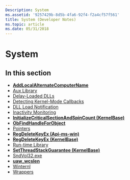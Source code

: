 ```yaml
---
Description: System
ms.assetid: '9257429b-8d5b-4fa6-92f4-f2a4cf57f561'
title: System (Developer Notes)
ms.topic: article
ms.date: 05/31/2018
---
```


# System

## In this section

-   [**AddLocalAlternateComputerName**](addlocalalternatecomputername.md)
-   [Aux Library](aux-library.md)
-   [Delay-Loaded DLLs](delay-loaded-dlls.md)
-   [Detecting Kernel-Mode Callbacks](detecting-kernel-mode-callbacks.md)
-   [DLL Load Notification](dll-load-notification.md)
-   [Inactivity Monitoring](inactivity-monitoring.md)
-   [**InitializeCriticalSectionAndSpinCount (KernelBase)**](/previous-versions//ee388306(v=vs.85))
-   [**ObFindHandleForObject**](obfindhandleforobject.md)
-   [Pointers](pointers.md)
-   [**RegDeleteKeyEx (Api-ms-win)**](/previous-versions//ee361587(v=vs.85))
-   [**RegDeleteKeyEx (KernelBase)**](/previous-versions//ee125877(v=vs.85))
-   [Run-time Library](run-time-library.md)
-   [**SetThreadStackGuarantee (KernelBase)**](/previous-versions//ee388307(v=vs.85))
-   [SndVol32.exe](sndvol32-exe-.md)
-   [**uaw\_wcslen**](/windows/desktop/api/stralign/nf-stralign-uaw_wcslen)
-   [Winternl](winternl.md)
-   [Wrappers](wrappers.md)

 

 